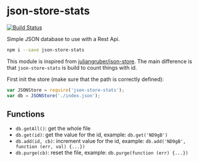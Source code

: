 # json-store-stats

[![Build Status](https://travis-ci.org/cedced19/json-store-stats.svg?branch=master)](https://travis-ci.org/cedced19/json-store-stats)

Simple JSON database to use with a Rest Api.

```bash
npm i --save json-store-stats
```

This module is inspired from [juliangruber/json-store](https://github.com/juliangruber/json-store). The main difference is that `json-store-stats` is build to count things with id.

First init the store (make sure that the path is correctly defined):
```javascript
var JSONStore = require('json-store-stats');
var db = JSONStore('./index.json');
```

## Functions

* `db.getAll()`: get the whole file
* `db.get(id)`: get the value for the id, example: `db.get('ND9gB')`
* `db.add(id, cb)`: increment value for the id, example: `db.add('ND9gB', function (err, val) {...})`
* `db.purge(cb)`: reset the file, example: `db.purge(function (err) {...})`
